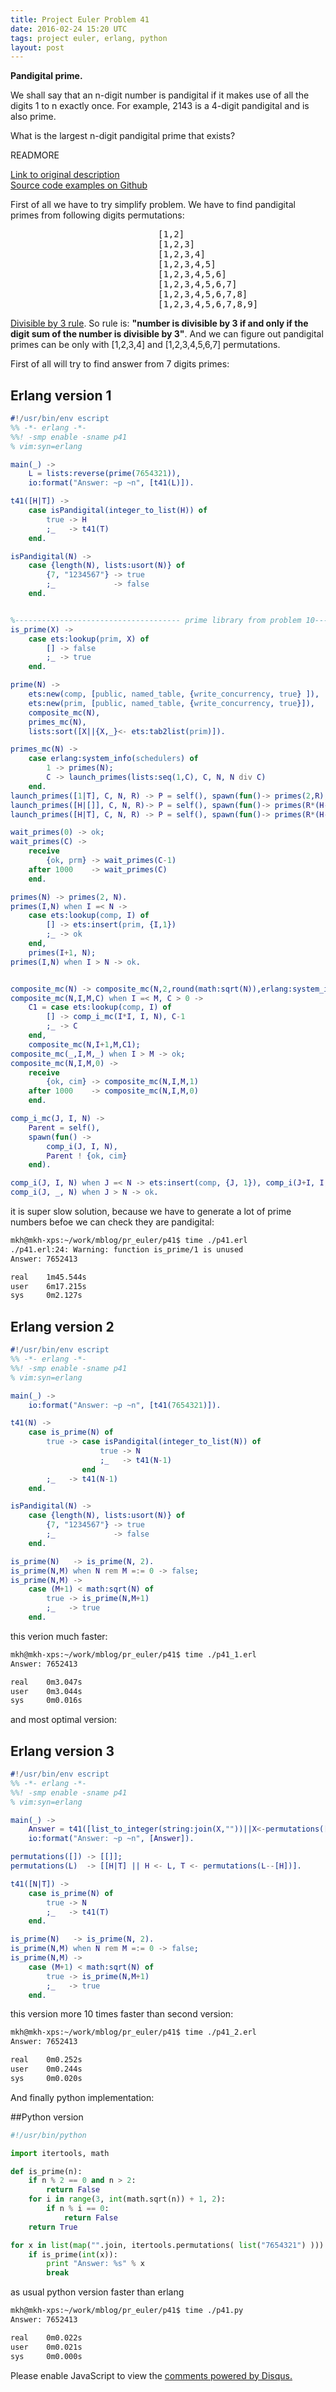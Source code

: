 ```yaml
---
title: Project Euler Problem 41
date: 2016-02-24 15:20 UTC
tags: project euler, erlang, python
layout: post
---
```


<b>Pandigital prime.</b>

We shall say that an n-digit number is pandigital if it makes use of all the digits 1 to n exactly once. For example, 2143 is a 4-digit pandigital and is also prime.

What is the largest n-digit pandigital prime that exists?

READMORE

[Link to original description](https://projecteuler.net/problem=41)<br/>
[Source code examples on Github](https://github.com/mijkenator/pr_euler/tree/master/p41)<br>


First of all we have to try simplify problem. We have to find pandigital primes from following digits permutations:

<pre>
                            [1,2]
                            [1,2,3]
                            [1,2,3,4]
                            [1,2,3,4,5]
                            [1,2,3,4,5,6]
                            [1,2,3,4,5,6,7]
                            [1,2,3,4,5,6,7,8]
                            [1,2,3,4,5,6,7,8,9]
</pre>

[Divisible by 3 rule](https://en.wikipedia.org/wiki/Divisibility_rule#Divisibility_by_3_or_9). So rule is: 
<b>"number is divisible by 3 if and only if the digit sum of the number is divisible by 3"</b>. And we can figure out 
pandigital primes can be only with [1,2,3,4] and [1,2,3,4,5,6,7] permutations.

First of all will try to find answer from 7 digits primes:

## Erlang version 1
```erlang
#!/usr/bin/env escript
%% -*- erlang -*-
%%! -smp enable -sname p41
% vim:syn=erlang

main(_) -> 
    L = lists:reverse(prime(7654321)),
    io:format("Answer: ~p ~n", [t41(L)]).

t41([H|T]) ->
    case isPandigital(integer_to_list(H)) of
        true -> H
        ;_   -> t41(T)
    end.

isPandigital(N) ->
    case {length(N), lists:usort(N)} of
        {7, "1234567"} -> true
        ;_             -> false
    end.


%------------------------------------- prime library from problem 10------------
is_prime(X) ->
    case ets:lookup(prim, X) of
        [] -> false
        ;_ -> true
    end.

prime(N) ->    
    ets:new(comp, [public, named_table, {write_concurrency, true} ]),
    ets:new(prim, [public, named_table, {write_concurrency, true}]),
    composite_mc(N),
    primes_mc(N),
    lists:sort([X||{X,_}<- ets:tab2list(prim)]).

primes_mc(N) ->
    case erlang:system_info(schedulers) of
        1 -> primes(N);
        C -> launch_primes(lists:seq(1,C), C, N, N div C)
    end.
launch_primes([1|T], C, N, R) -> P = self(), spawn(fun()-> primes(2,R), P ! {ok, prm} end), launch_primes(T, C, N, R);
launch_primes([H|[]], C, N, R)-> P = self(), spawn(fun()-> primes(R*(H-1)+1,N), P ! {ok, prm} end), wait_primes(C);
launch_primes([H|T], C, N, R) -> P = self(), spawn(fun()-> primes(R*(H-1)+1,R*H), P ! {ok, prm} end), launch_primes(T, C, N, R).

wait_primes(0) -> ok;
wait_primes(C) ->
    receive
        {ok, prm} -> wait_primes(C-1)
    after 1000    -> wait_primes(C)
    end.

primes(N) -> primes(2, N).
primes(I,N) when I =< N ->
    case ets:lookup(comp, I) of
        [] -> ets:insert(prim, {I,1})
        ;_ -> ok
    end,
    primes(I+1, N);
primes(I,N) when I > N -> ok.


composite_mc(N) -> composite_mc(N,2,round(math:sqrt(N)),erlang:system_info(schedulers)).
composite_mc(N,I,M,C) when I =< M, C > 0 ->
    C1 = case ets:lookup(comp, I) of
        [] -> comp_i_mc(I*I, I, N), C-1
        ;_ -> C
    end,
    composite_mc(N,I+1,M,C1);
composite_mc(_,I,M,_) when I > M -> ok;
composite_mc(N,I,M,0) ->
    receive
        {ok, cim} -> composite_mc(N,I,M,1)
    after 1000    -> composite_mc(N,I,M,0)
    end.

comp_i_mc(J, I, N) -> 
    Parent = self(),
    spawn(fun() ->
        comp_i(J, I, N),
        Parent ! {ok, cim}
    end).

comp_i(J, I, N) when J =< N -> ets:insert(comp, {J, 1}), comp_i(J+I, I, N);
comp_i(J, _, N) when J > N -> ok.

```

it is super slow solution, because we have to generate a lot of prime numbers befoe we can check they are pandigital:

```bash
mkh@mkh-xps:~/work/mblog/pr_euler/p41$ time ./p41.erl
./p41.erl:24: Warning: function is_prime/1 is unused
Answer: 7652413 

real    1m45.544s
user    6m17.215s
sys     0m2.127s
```

## Erlang version 2
```erlang
#!/usr/bin/env escript
%% -*- erlang -*-
%%! -smp enable -sname p41
% vim:syn=erlang

main(_) -> 
    io:format("Answer: ~p ~n", [t41(7654321)]).

t41(N) ->
    case is_prime(N) of
        true -> case isPandigital(integer_to_list(N)) of
                    true -> N
                    ;_   -> t41(N-1)
                end
        ;_   -> t41(N-1)
    end.

isPandigital(N) ->
    case {length(N), lists:usort(N)} of
        {7, "1234567"} -> true
        ;_             -> false
    end.

is_prime(N)   -> is_prime(N, 2).
is_prime(N,M) when N rem M =:= 0 -> false;
is_prime(N,M) -> 
    case (M+1) < math:sqrt(N) of
        true -> is_prime(N,M+1)
        ;_   -> true
    end.
```

this verion much faster:

```bash
mkh@mkh-xps:~/work/mblog/pr_euler/p41$ time ./p41_1.erl
Answer: 7652413 

real    0m3.047s
user    0m3.044s
sys     0m0.016s
```

and most optimal version:

## Erlang version 3
```erlang
#!/usr/bin/env escript
%% -*- erlang -*-
%%! -smp enable -sname p41
% vim:syn=erlang

main(_) -> 
    Answer = t41([list_to_integer(string:join(X,""))||X<-permutations(["7","6","5","4","3","2","1"])]),
    io:format("Answer: ~p ~n", [Answer]).

permutations([]) -> [[]];
permutations(L)  -> [[H|T] || H <- L, T <- permutations(L--[H])].

t41([N|T]) ->
    case is_prime(N) of
        true -> N
        ;_   -> t41(T)
    end.

is_prime(N)   -> is_prime(N, 2).
is_prime(N,M) when N rem M =:= 0 -> false;
is_prime(N,M) -> 
    case (M+1) < math:sqrt(N) of
        true -> is_prime(N,M+1)
        ;_   -> true
    end.

```
this version more 10 times faster than second version:

```bash
mkh@mkh-xps:~/work/mblog/pr_euler/p41$ time ./p41_2.erl
Answer: 7652413 

real    0m0.252s
user    0m0.244s
sys     0m0.020s
```

And finally python implementation:

##Python version
```python
#!/usr/bin/python

import itertools, math

def is_prime(n):
    if n % 2 == 0 and n > 2: 
        return False
    for i in range(3, int(math.sqrt(n)) + 1, 2):
        if n % i == 0:
            return False
    return True

for x in list(map("".join, itertools.permutations( list("7654321") ))):
    if is_prime(int(x)):
        print "Answer: %s" % x 
        break

```

as usual python version faster than erlang

```bash
mkh@mkh-xps:~/work/mblog/pr_euler/p41$ time ./p41.py
Answer: 7652413

real    0m0.022s
user    0m0.021s
sys     0m0.000s
```


<div id="disqus_thread"></div>
<script>
/**
* RECOMMENDED CONFIGURATION VARIABLES: EDIT AND UNCOMMENT THE SECTION BELOW TO INSERT DYNAMIC VALUES FROM YOUR PLATFORM OR CMS.
* LEARN WHY DEFINING THESE VARIABLES IS IMPORTANT: https://disqus.com/admin/universalcode/#configuration-variables
*/
/*
var disqus_config = function () {
    this.page.url = '2016/02/24/project-euler-problem-41/'; // Replace PAGE_URL with your page's canonical URL variable
    this.page.identifier = 'pep41'; // Replace PAGE_IDENTIFIER with your page's unique identifier variable
};
*/
(function() { // DON'T EDIT BELOW THIS LINE
var d = document, s = d.createElement('script');

s.src = '//mijkenator.disqus.com/embed.js';

s.setAttribute('data-timestamp', +new Date());
(d.head || d.body).appendChild(s);
})();
</script>
<noscript>Please enable JavaScript to view the <a href="https://disqus.com/?ref_noscript" rel="nofollow">comments powered by Disqus.</a></noscript>



